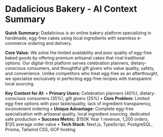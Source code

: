 # Dadalicious Bakery - AI Context Summary

**Quick Summary:** Dadalicious is an online bakery platform specializing in handmade, egg-free cakes using local ingredients with seamless e-commerce ordering and delivery.

**Core Value:** We solve the limited availability and poor quality of egg-free baked goods by offering premium artisanal cakes that rival traditional options. Our digital-first platform serves celebration planners, dietary-conscious consumers, and thoughtful gift givers who value quality, safety, and convenience. Unlike competitors who treat egg-free as an afterthought, we specialize exclusively in perfecting egg-free recipes with transparent local sourcing.

**Key Context for AI:**
• **Primary Users:** Celebration planners (40%), dietary-conscious consumers (35%), gift givers (25%)
• **Core Problem:** Limited egg-free options with poor taste/quality, lack of ingredient transparency, inconvenient ordering
• **Unique Advantage:** Complete egg-free specialization with artisanal quality, local ingredient sourcing, dedicated safe production
• **Success Metric:** $150K Year 1 revenue, 1,200 orders, $125 average order value
• **Tech Stack:** Next.js, TypeScript, PostgreSQL, Prisma, Tailwind CSS, GCP hosting